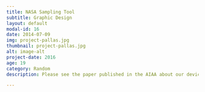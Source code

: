 ```yaml
---
title: NASA Sampling Tool
subtitle: Graphic Design
layout: default
modal-id: 16
date: 2014-07-09
img: project-pallas.jpg
thumbnail: project-pallas.jpg
alt: image-alt
project-date: 2016
age: 19
category: Random
description: Please see the paper published in the AIAA about our device called PALLAS (Portable Asteroid Lift and Lock Aggregate System) designed for the 2017 NASA Micro-g NExT Competition. <br><br><a href="https://arc.aiaa.org/doi/10.2514/6.2016-5534">AIAA Paper for Project PALLAS</a> 

---
```

